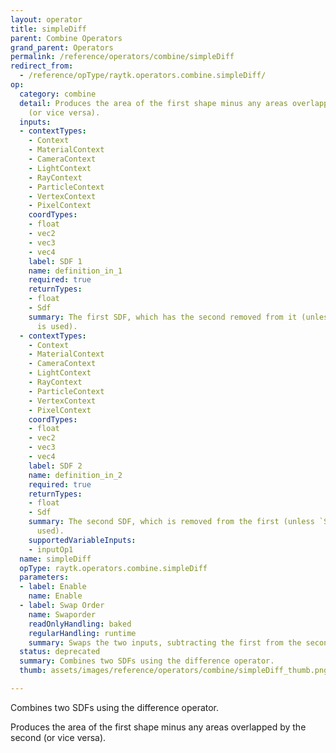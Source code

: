 ```yaml
---
layout: operator
title: simpleDiff
parent: Combine Operators
grand_parent: Operators
permalink: /reference/operators/combine/simpleDiff
redirect_from:
  - /reference/opType/raytk.operators.combine.simpleDiff/
op:
  category: combine
  detail: Produces the area of the first shape minus any areas overlapped by the second
    (or vice versa).
  inputs:
  - contextTypes:
    - Context
    - MaterialContext
    - CameraContext
    - LightContext
    - RayContext
    - ParticleContext
    - VertexContext
    - PixelContext
    coordTypes:
    - float
    - vec2
    - vec3
    - vec4
    label: SDF 1
    name: definition_in_1
    required: true
    returnTypes:
    - float
    - Sdf
    summary: The first SDF, which has the second removed from it (unless `Swaporder`
      is used).
  - contextTypes:
    - Context
    - MaterialContext
    - CameraContext
    - LightContext
    - RayContext
    - ParticleContext
    - VertexContext
    - PixelContext
    coordTypes:
    - float
    - vec2
    - vec3
    - vec4
    label: SDF 2
    name: definition_in_2
    required: true
    returnTypes:
    - float
    - Sdf
    summary: The second SDF, which is removed from the first (unless `Swaporder` is
      used).
    supportedVariableInputs:
    - inputOp1
  name: simpleDiff
  opType: raytk.operators.combine.simpleDiff
  parameters:
  - label: Enable
    name: Enable
  - label: Swap Order
    name: Swaporder
    readOnlyHandling: baked
    regularHandling: runtime
    summary: Swaps the two inputs, subtracting the first from the second.
  status: deprecated
  summary: Combines two SDFs using the difference operator.
  thumb: assets/images/reference/operators/combine/simpleDiff_thumb.png

---
```



Combines two SDFs using the difference operator.

Produces the area of the first shape minus any areas overlapped by the second (or vice versa).